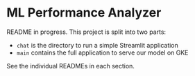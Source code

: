 # ML Performance Analyzer

README in progress. This project is split into two parts:

-   `chat` is the directory to run a simple Streamlit application
-   `main` contains the full application to serve our model on GKE

See the individual READMEs in each section.
